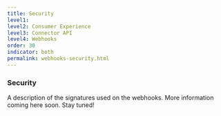 ```yaml
---
title: Security
level1:
level2: Consumer Experience
level3: Connector API
level4: Webhooks
order: 30
indicator: both
permalink: webhooks-security.html
---
```


### Security

A description of the signatures used on the webhooks. More information coming here soon. Stay tuned!
